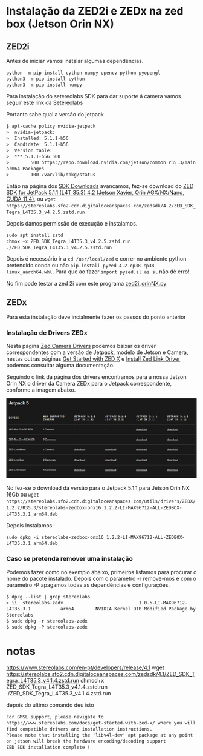 # Instalação da ZED2i e ZEDx na zed box (Jetson Orin NX)
## ZED2i
Antes de iniciar vamos instalar algumas dependências.
```shell
python -m pip install cython numpy opencv-python pyopengl
python3 -m pip install cython
python3 -m pip install numpy
```

Para instalação do setereolabs SDK  para dar suporte á camera vamos seguir este link da [Setereolabs](https://www-stereolabs-com.translate.goog/docs/get-started-with-zed-box-orin-nx/installation?_x_tr_sl=en&_x_tr_tl=pt-PT&_x_tr_hl=pt-PT&_x_tr_pto=wapp)

Portanto sabe qual a versão do jetpack
``` shell
$ apt-cache policy nvidia-jetpack
>  nvidia-jetpack:
>  Installed: 5.1.1-b56
>  Candidate: 5.1.1-b56
>  Version table:
>  *** 5.1.1-b56 500
>        500 https://repo.download.nvidia.com/jetson/common r35.3/main arm64 Packages
>        100 /var/lib/dpkg/status
```
Então na página dos [SDK Downloads](https://www.stereolabs.com/en-pt/developers/release) avançamos, fez-se download do [ZED SDK for JetPack 5.1.1 (L4T 35.3) 4.2 (Jetson Xavier, Orin AGX/NX/Nano, CUDA 11.4)](https://stereolabs.sfo2.cdn.digitaloceanspaces.com/zedsdk/4.2/ZED_SDK_Tegra_L4T35.3_v4.2.5.zstd.run), ou `wget https://stereolabs.sfo2.cdn.digitaloceanspaces.com/zedsdk/4.2/ZED_SDK_Tegra_L4T35.3_v4.2.5.zstd.run`

Depois damos permissão de execução e instalamos.
``` shell
sudo apt install zstd
chmox +x ZED_SDK_Tegra_L4T35.3_v4.2.5.zstd.run
./ZED_SDK_Tegra_L4T35.3_v4.2.5.zstd.run
```
Depois é necessário ir a `cd /usr/local/zed` e correr no ambiente python pretendido conda ou não `pip install pyzed-4.2-cp38-cp38-linux_aarch64.whl`. Para que ao fazer `import pyzed.sl as sl` não dê erro!

No fim pode testar a zed 2i com este programa [zed2i_orinNX.py](./zed2i_orinNX.py)

## ZEDx
Para esta instalação deve incialmente fazer os passos do ponto anterior

### Instalação de Drivers ZEDx

Nesta página [Zed Camera Drivers](https://www.stereolabs.com/en-pt/developers/drivers) podemos baixar os driver correspondentes com a versão de Jetpack, modelo de Jetson e Camera, nestas outras páginas [Get Started with ZED X](https://www.stereolabs.com/docs/get-started-with-zed-x#setting-up-your-system-for-zed-x) e [Install Zed Link Driver](https://www.stereolabs.com/docs/get-started-with-zed-link/install-the-drivers) podemos consultar alguma documentação.

Seguindo o link da página dos drivers encontramos para a nossa Jetson Orin NX o driver da Camera ZEDx para o Jetpack correspondente, conforme a imagem abaixo.

<div align="center">
  <img src="./img/Zedx_drivers.jpg" width="650" />
</div>

No fez-se o download da versão para o Jetpack 5.1.1 para Jetson Orin NX 16Gb ou `wget https://stereolabs.sfo2.cdn.digitaloceanspaces.com/utils/drivers/ZEDX/1.2.2/R35.3/stereolabs-zedbox-onx16_1.2.2-LI-MAX96712-ALL-ZEDBOX-L4T35.3.1_arm64.deb`

Depois Instalamos: 
```shell
sudo dpkg -i stereolabs-zedbox-onx16_1.2.2-LI-MAX96712-ALL-ZEDBOX-L4T35.3.1_arm64.deb
```
### Caso se pretenda remover uma instalação 

Podemos fazer como no exemplo abaixo, primeiros listamos para procurar o nome do pacote instalado. Depois com o parametro -r remove-mos e com o parametro -P apagamos todas as dependências e configurações.
```shell
$ dpkg --list | grep stereolabs
> ii  stereolabs-zedx                            1.0.5-LI-MAX96712-L4T35.3.1           arm64        NVIDIA Kernel DTB Modified Package by Stereolabs
$ sudo dpkg -r stereolabs-zedx
$ sudo dpkg -P stereolabs-zedx
```

# notas
https://www.stereolabs.com/en-pt/developers/release/4.1
wget https://stereolabs.sfo2.cdn.digitaloceanspaces.com/zedsdk/4.1/ZED_SDK_Tegra_L4T35.3_v4.1.4.zstd.run
chmod+x ZED_SDK_Tegra_L4T35.3_v4.1.4.zstd.run
./ZED_SDK_Tegra_L4T35.3_v4.1.4.zstd.run

depois do ultimo comando deu isto
```shell
For GMSL support, please navigate to https://www.stereolabs.com/docs/get-started-with-zed-x/ where you will find compatible drivers and installation instructions.
Please note that installing the 'libv4l-dev' apt package at any point on jetson will break the hardware encoding/decoding support
ZED SDK installation complete !
```
